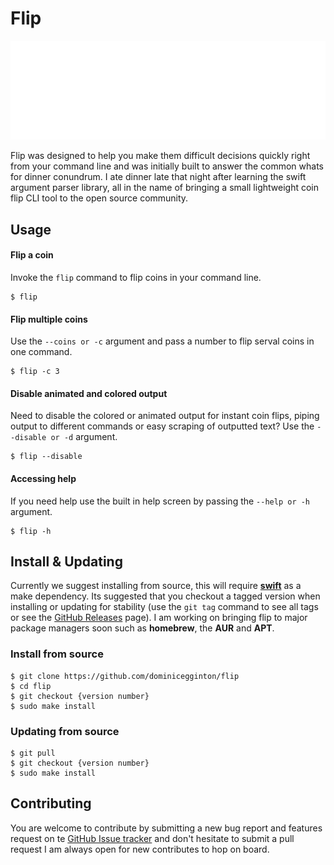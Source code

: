# Flip

![](./assets/screenshot.svg)

Flip was designed to help you make them difficult decisions quickly right from your command line and was initially built to answer the common whats for dinner conundrum. I ate dinner late that night after learning the swift argument parser library, all in the name of bringing a small lightweight coin flip CLI tool to the open source community.

## Usage

#### Flip a coin

Invoke the `flip` command to flip coins in your command line.

``` shell
$ flip
```

#### Flip multiple coins

Use the `--coins or -c` argument and pass a number to flip serval coins in one command.

``` shell
$ flip -c 3
```

#### Disable animated and colored output

Need to disable the colored or animated output for instant coin flips, piping output to different commands or easy scraping of outputted text? Use the `--disable or -d` argument.

``` shell
$ flip --disable
```

#### Accessing help

If you need help use the built in help screen by passing the `--help or -h` argument.

``` shell
$ flip -h
```

## Install & Updating

Currently we suggest installing from source, this will require [**swift**](https://swift.org) as a make dependency. Its suggested that you checkout a tagged version when installing or updating for stability (use the `git tag` command to see all tags or see the [GitHub Releases](https://github.com/dominicegginton/flip/releases) page). I am working on bringing flip to major package managers soon such as **homebrew**, the **AUR** and **APT**.

### Install from source

``` shell
$ git clone https://github.com/dominicegginton/flip
$ cd flip
$ git checkout {version number}
$ sudo make install
```

### Updating from source

``` shell
$ git pull
$ git checkout {version number}
$ sudo make install
```

## Contributing
You are welcome to contribute by submitting a new bug report and features request on te [GitHub Issue tracker](https://github.com/dominicegginton/flip/issues/new) and don't hesitate to submit a pull request I am always open for new contributes to hop on board.